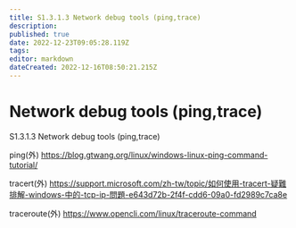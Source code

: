 ```yaml
---
title: S1.3.1.3	Network debug tools (ping,trace)
description: 
published: true
date: 2022-12-23T09:05:28.119Z
tags: 
editor: markdown
dateCreated: 2022-12-16T08:50:21.215Z
---
```


# Network debug tools (ping,trace)
S1.3.1.3 Network debug tools (ping,trace)

ping(外)
https://blog.gtwang.org/linux/windows-linux-ping-command-tutorial/

tracert(外)
https://support.microsoft.com/zh-tw/topic/如何使用-tracert-疑難排解-windows-中的-tcp-ip-問題-e643d72b-2f4f-cdd6-09a0-fd2989c7ca8e

traceroute(外)
https://www.opencli.com/linux/traceroute-command
